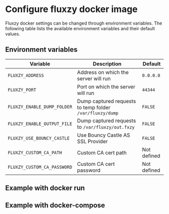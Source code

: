 # Configure fluxzy docker image

Fluxzy docker settings can be changed through environment variables. The following table lists the available environment variables and their default values.

## Environment variables

| Variable | Description | Default |
|----------|-------------|---------|
| `FLUXZY_ADDRESS` | Address on which the server will run | `0.0.0.0` |
| `FLUXZY_PORT` | Port on which the server will run | `44344` |
| `FLUXZY_ENABLE_DUMP_FOLDER` | Dump captured requests to temp folder `/var/fluxzy/dump` | `FALSE` |
| `FLUXZY_ENABLE_OUTPUT_FILE` | Dump captured requests to `/var/fluxzy/out.fxzy` | `FALSE` |
| `FLUXZY_USE_BOUNCY_CASTLE` | Use Bouncy Castle AS SSL Provider | `FALSE` |
| `FLUXZY_CUSTOM_CA_PATH` | Custom CA cert path | Not defined |
| `FLUXZY_CUSTOM_CA_PASSWORD` | Custom CA cert password | Not defined |





## Example with docker run 

## Example with docker-compose

